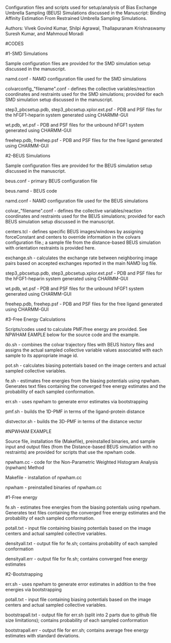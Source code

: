 Configuration files and scripts used for setup/analysis of Bias Exchange Umbrella Sampling (BEUS) Simulations discussed 
in the Manuscript: Binding Affinity Estimation From Restrained Umbrella Sampling Simulations. 

Authors:  Vivek Govind Kumar, Shilpi Agrawal, Thallapuranam Krishnaswamy Suresh Kumar, and Mahmoud Moradi


#CODES

#1-SMD Simulations

Sample configuration files are provided for the SMD simulation setup discussed in the manuscript.

namd.conf - NAMD configuration file used for the SMD simulations

colvarconfig_"filename".conf - defines the collective variables/reaction coordinates and restraints used for the SMD simulations; provided for each SMD simulation setup discussed in the manuscript.

step3_pbcsetup.pdb, step3_pbcsetup.xplor.ext.psf - PDB and PSF files for the hFGF1-heparin system generated using CHARMM-GUI

wt.pdb, wt.psf - PDB and PSF files for the unbound hFGF1 system generated using CHARMM-GUI

freehep.pdb, freehep.psf - PDB and PSF files for the free ligand generated using CHARMM-GUI


#2-BEUS Simulations

Sample configuration files are provided for the BEUS simulation setup discussed in the manuscript.

beus.conf - primary BEUS configuration file

beus.namd - BEUS code

namd.conf - NAMD configuration file used for the BEUS simulations

colvar_"filename".conf - defines the collective variables/reaction coordinates and restraints used for the BEUS simulations; provided for each BEUS simulation setup discussed in the manuscript.

centers.tcl - defines specific BEUS images/windows by assigning forceConstant and centers to override information in the colvars configuration file.; a sample file from the distance-based BEUS simulation with orientation restraints is provided here.

exchange.sh - calculates the exchange rate between neighboring image pairs based on accepted exchanges reported in the main NAMD log file.

step3_pbcsetup.pdb, step3_pbcsetup.xplor.ext.psf - PDB and PSF files for the hFGF1-heparin system generated using CHARMM-GUI

wt.pdb, wt.psf - PDB and PSF files for the unbound hFGF1 system generated using CHARMM-GUI

freehep.pdb, freehep.psf - PDB and PSF files for the free ligand generated using CHARMM-GUI


#3-Free Energy Calculations

Scripts/codes used to calculate PMF/free energy are provided. See NPWHAM EAMPLE below for the source code and the example. 

do.sh - combines the colvar trajectory files with BEUS history files and assigns the actual sampled collective variable values associated with each sample to its appropriate image id.

pot.sh - calculates biasing potentials based on the image centers and actual sampled collective variables.

fe.sh - estimates free energies from the biasing potentials using npwham. Generates text files containing the converged free energy estimates and the probability of each sampled conformation.

err.sh - uses npwham to generate error estimates via bootstrapping

pmf.sh - builds the 1D-PMF in terms of the ligand-protein distance

distvector.sh - builds the 3D-PMF in terms of the distance vector


#NPWHAM EXAMPLE

Source file, installation file (Makefile), preinstalled binaries, and sample input and output files (from the Distance-based BEUS simulation with no restraints) are provided for scripts that use the npwham code. 

npwham.cc - code for the Non-Parametric Weighted Histogram Analysis (npwham) Method

Makefile - installation of npwham.cc

npwham - preinstalled binaries of npwham.cc

#1-Free energy 

fe.sh - estimates free energies from the biasing potentials using npwham. Generates text files containing the converged free energy estimates and the probability of each sampled conformation.

potall.txt - input file containing biasing potentials based on the image centers and actual sampled collective variables.

densityall.txt - output file for fe.sh; contains probability of each sampled conformation

densityall.err - output file for fe.sh; contains converged free energy estimates

#2-Bootstrapping

err.sh - uses npwham to generate error estimates in addition to the free energies via bootstrapping

potall.txt - input file containing biasing potentials based on the image centers and actual sampled collective variables.

bootstrapall.txt - output file for err.sh (split into 2 parts due to github file size limitations); contains probability of each sampled conformation

bootstrapall.err - output file for err.sh; contains average free energy estimates with standard deviations.


